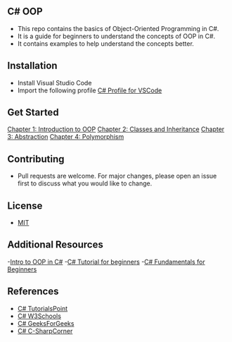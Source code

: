 ## C# OOP
- This repo contains the basics of Object-Oriented Programming in C#.
- It is a guide for beginners to understand the concepts of OOP in C#.
- It contains examples to help understand the concepts better.

## Installation
- Install Visual Studio Code
- Import the following profile [C# Profile for VSCode](https://vscode.dev/profile/github/cf5bbc599ffad8e574ae3b5408d3a8b4)

## Get Started

[Chapter 1: Introduction to OOP](./Chapter1/README.md)
[Chapter 2: Classes and Inheritance](./Chapter2/README.md)
[Chapter 3: Abstraction](./Chapter3/README.md)
[Chapter 4: Polymorphism](./)

## Contributing
- Pull requests are welcome. For major changes, please open an issue first to discuss what you would like to change.

## License

- [MIT](https://choosealicense.com/licenses/mit/)


## Additional Resources

-[Intro to OOP in C#](https://www.youtube.com/watch?v=iA0XZwFqqKI)
-[C# Tutorial for beginners](https://www.youtube.com/watch?v=GhQdlIFylQ8)
-[C# Fundamentals for Beginners](https://www.youtube.com/watch?v=0QUgvfuKvWU)

## References
- [C# TutorialsPoint](https://www.tutorialspoint.com/csharp/csharp_object_oriented.htm)
- [C# W3Schools](https://www.w3schools.com/cs/cs_oop.php)
- [C# GeeksForGeeks](https://www.geeksforgeeks.org/c-sharp-object-oriented-programming/)
- [C# C-SharpCorner](https://www.c-sharpcorner.com/UploadFile/219d4d/introduction-to-object-oriented-programming-concepts-in-C-Sharp/)